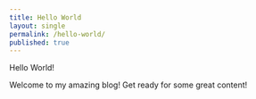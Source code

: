 ```yaml
---
title: Hello World
layout: single
permalink: /hello-world/
published: true
---
```

Hello World!

Welcome to my amazing blog!  Get ready for some great content!